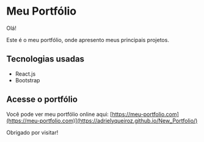 # Meu Portfólio

Olá!

Este é o meu portfólio, onde apresento meus principais projetos.

## Tecnologias usadas
- React.js
- Bootstrap

## Acesse o portfólio
Você pode ver meu portfólio online aqui: [https://meu-portfolio.com](https://meu-portfolio.com)](https://adrielyqueiroz.github.io/New_Portfolio/)

Obrigado por visitar!

 
 
